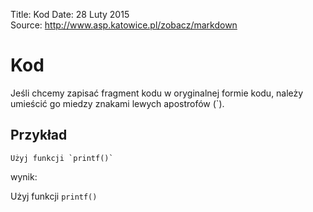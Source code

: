 Title: 		Kod
Date: 		28 Luty 2015  
Source:     http://www.asp.katowice.pl/zobacz/markdown

# Kod

Jeśli chcemy zapisać fragment kodu w oryginalnej formie kodu, 
należy umieścić go miedzy znakami lewych apostrofów (\`).

## Przykład
```
Użyj funkcji `printf()`
```
wynik:

Użyj funkcji `printf()`